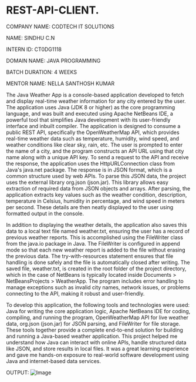# REST-API-CLIENT.

COMPANY NAME: CODTECH IT SOLUTIONS

NAME: SINDHU C.N

INTERN ID: CT0DG1118

DOMAIN NAME: JAVA PROGRAMMING

BATCH DURATION: 4 WEEKS

MENTOR NAME: NELLA SANTHOSH KUMAR

The Java Weather App is a console-based application developed to fetch and display real-time weather information for any city entered by the user. The application uses Java (JDK 8 or higher) as the core programming language, and was built and executed using Apache NetBeans IDE, a powerful tool that simplifies Java development with its user-friendly interface and inbuilt compiler. The application is designed to consume a public REST API, specifically the OpenWeatherMap API, which provides real-time weather data such as temperature, humidity, wind speed, and weather conditions like clear sky, rain, etc. The user is prompted to enter the name of a city, and the program constructs an API URL using that city name along with a unique API key. To send a request to the API and receive the response, the application uses the HttpURLConnection class from Java's java.net package. The response is in JSON format, which is a common structure used by web APIs. To parse this JSON data, the project uses the external library org.json (json.jar). This library allows easy extraction of required data from JSON objects and arrays. After parsing, the application extracts key values such as the weather condition, description, temperature in Celsius, humidity in percentage, and wind speed in meters per second. These details are then neatly displayed to the user using formatted output in the console.

In addition to displaying the weather details, the application also saves this data to a local text file named weather.txt, ensuring the user has a record of previous weather reports. This is accomplished using the FileWriter class from the java.io package in Java. The FileWriter is configured in append mode so that each new weather report is added to the file without erasing the previous data. The try-with-resources statement ensures that file handling is done safely and the file is automatically closed after writing. The saved file, weather.txt, is created in the root folder of the project directory, which in the case of NetBeans is typically located inside Documents > NetBeansProjects > WeatherApp. The program includes error handling to manage exceptions such as invalid city names, network issues, or problems connecting to the API, making it robust and user-friendly.

To develop this application, the following tools and technologies were used: Java for writing the core application logic, Apache NetBeans IDE for coding, compiling, and running the program, OpenWeatherMap API for live weather data, org.json (json.jar) for JSON parsing, and FileWriter for file storage. These tools together provide a complete end-to-end solution for building and running a Java-based weather application. This project helped me understand how Java can interact with online APIs, handle structured data like JSON, and store results in local files. It was a great learning experience and gave me hands-on exposure to real-world software development using Java and internet-based data services.

OUTPUT:
![Image](https://github.com/user-attachments/assets/cbc8a23c-0170-46e9-bad9-9a696fadc651)


